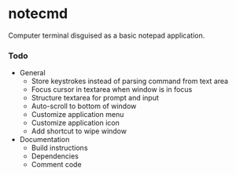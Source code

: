 # notecmd
Computer terminal disguised as a basic notepad application.

### Todo
* General
  * Store keystrokes instead of parsing command from text area
  * Focus cursor in textarea when window is in focus
  * Structure textarea for prompt and input
  * Auto-scroll to bottom of window
  * Customize application menu
  * Customize application icon
  * Add shortcut to wipe window
* Documentation
  * Build instructions
  * Dependencies
  * Comment code
  
